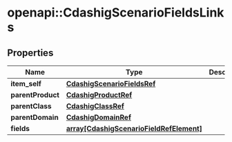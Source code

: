 # openapi::CdashigScenarioFieldsLinks


## Properties
Name | Type | Description | Notes
------------ | ------------- | ------------- | -------------
**item_self** | [**CdashigScenarioFieldsRef**](CdashigScenarioFieldsRef.md) |  | [optional] 
**parentProduct** | [**CdashigProductRef**](CdashigProductRef.md) |  | [optional] 
**parentClass** | [**CdashigClassRef**](CdashigClassRef.md) |  | [optional] 
**parentDomain** | [**CdashigDomainRef**](CdashigDomainRef.md) |  | [optional] 
**fields** | [**array[CdashigScenarioFieldRefElement]**](CdashigScenarioFieldRefElement.md) |  | [optional] 


